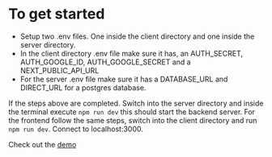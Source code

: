 # To get started
- Setup two .env files. One inside the client directory and one inside the server directory.
- In the client directory .env file make sure it has, an AUTH_SECRET, AUTH_GOOGLE_ID, AUTH_GOOGLE_SECRET and a NEXT_PUBLIC_API_URL
- For the server .env file make sure it has a DATABASE_URL and DIRECT_URL for a postgres database.

If the steps above are completed. Switch into the server directory and inside the terminal execute ```npm run dev``` this should start the backend server. For the frontend follow the same steps, switch into the client directory and run ```npm run dev```. Connect to localhost:3000.

Check out the [demo](https://memory-quizzer.vercel.app)
